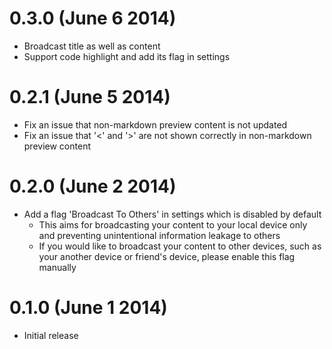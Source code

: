 0.3.0 (June 6 2014)
===================

* Broadcast title as well as content
* Support code highlight and add its flag in settings

0.2.1 (June 5 2014)
===================

* Fix an issue that non-markdown preview content is not updated
* Fix an issue that '<' and '>' are not shown correctly in non-markdown preview content

0.2.0 (June 2 2014)
===================

* Add a flag 'Broadcast To Others' in settings which is disabled by default
  * This aims for broadcasting your content to your local device only and
    preventing unintentional information leakage to others
  * If you would like to broadcast your content to other devices, such as
    your another device or friend's device, please enable this flag manually

0.1.0 (June 1 2014)
===================

* Initial release
